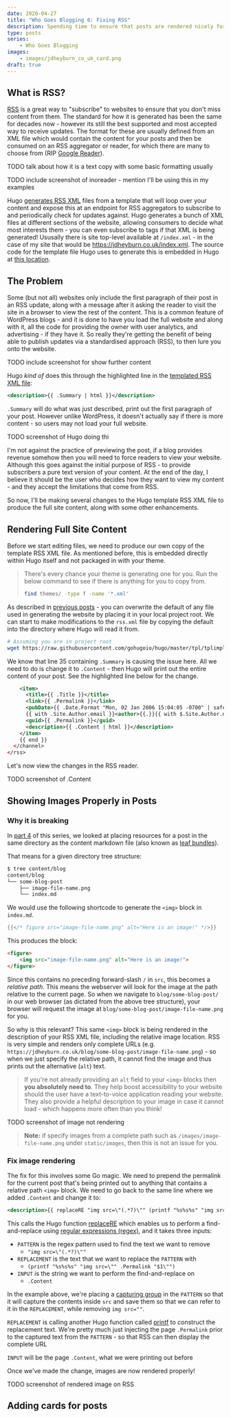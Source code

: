 ```yaml
---
date: 2020-04-27
title: "Who Goes Blogging 6: Fixing RSS"
description: Spending time to ensure that posts are rendered nicely for RSS feeds, along with other minor enhancements
type: posts
series:
    - Who Goes Blogging
images:
    - images/jdheyburn_co_uk_card.png
draft: true
---
```


## What is RSS?

[RSS](https://en.wikipedia.org/wiki/RSS) is a great way to "subscribe" to websites to ensure that you don't miss content from them. The standard for how it is generated has been the same for decades now - however its still the best supported and most accepted way to receive updates. The format for these are usually defined from an XML file which would contain the content for your posts and then be consumed on an RSS aggregator or reader, for which there are many to choose from (RIP [Google Reader](https://en.wikipedia.org/wiki/Google_Reader)).

TODO talk about how it is a text copy with some basic formatting usually

TODO include screenshot of inoreader - mention I'll be using this in my examples

Hugo [generates RSS XML](https://gohugo.io/templates/rss/) files from a template that will loop over your content and expose this at an endpoint for RSS aggregators to subscribe to and periodically check for updates against. Hugo generates a bunch of XML files at different sections of the website, allowing consumers to decide what most interests them - you can even subscribe to tags if that XML is being generated! Ususally there is site top-level available at `/index.xml` - in the case of my site that would be https://jdheyburn.co.uk/index.xml. The source code for the template file Hugo uses to generate this is embedded in Hugo at [this location](https://github.com/gohugoio/hugo/blob/master/tpl/tplimpl/embedded/templates/_default/rss.xml).

## The Problem

Some (but not all) websites only include the first paragraph of their post in an RSS update, along with a message after it asking the reader to visit the site in a browser to view the rest of the content. This is a common feature of WordPress blogs - and it is done to have you load the full website and along with it, all the code for providing the owner with user analytics, and advertising - if they have it. So really they're getting the benefit of being able to publish updates via a standardised approach (RSS), to then lure you onto the website.

TODO include screenshot for show further content

Hugo *kind of* does this through the highlighted line in the [templated RSS XML file](https://github.com/gohugoio/hugo/blob/master/tpl/tplimpl/embedded/templates/_default/rss.xml):

```xml
<description>{{ .Summary | html }}</description>
```

`.Summary` will do what was just described, print out the first paragraph of your post. However unlike WordPress, it doesn't actually say if there is more content - so users may not load your full website.

TODO screenshot of Hugo doing thi

I'm not against the practice of previewing the post, if a blog provides revenue somehow then you will need to force readers to view your website. Although this goes against the initial purpose of RSS - to provide subscribers a pure text version of your content. At the end of the day, I believe it should be the user who decides how they want to view my content - and they accept the limitations that come from RSS.

So now, I'll be making several changes to the Hugo template RSS XML file to produce the full site content, along with some other enhancements.

## Rendering Full Site Content

Before we start editing files, we need to produce our own copy of the template RSS XML file. As mentioned before, this is embedded directly within Hugo itself and not packaged in with your theme.

> There's every chance your theme is generating one for you. Run the below command to see if there is anything for you to copy from.
>
> ```bash
> find themes/ -type f -name '*.xml'
> ```

As described in [previous posts](/blog/who-goes-blogging-5-updates-galore/#template-lookup-order-primer) - you can overwrite the default of any file used in generating the website by placing it in your local project root. We can start to make modifications to the `rss.xml` file by copying the default into the directory where Hugo will read it from.

```bash
# Assuming you are in project root
wget https://raw.githubusercontent.com/gohugoio/hugo/master/tpl/tplimpl/embedded/templates/_default/rss.xml -O layouts/_default/rss.xml
```

We know that line 35 containing `.Summary` is causing the issue here. All we need to do is change it to `.Content` - then Hugo will print out the entire content of your post. See the highlighted line below for the change.

```xml {linenos=table,hl_lines=[7],linenostart=29}
    <item>
      <title>{{ .Title }}</title>
      <link>{{ .Permalink }}</link>
      <pubDate>{{ .Date.Format "Mon, 02 Jan 2006 15:04:05 -0700" | safeHTML }}</pubDate>
      {{ with .Site.Author.email }}<author>{{.}}{{ with $.Site.Author.name }} ({{.}}){{end}}</author>{{end}}
      <guid>{{ .Permalink }}</guid>
      <description>{{ .Content | html }}</description>
    </item>
    {{ end }}
  </channel>
</rss>
```

Let's now view the changes in the RSS reader.

TODO screenshot of .Content

## Showing Images Properly in Posts

### Why it is breaking

In [part 4](/blog/who-goes-blogging-4-content-structure-and-refactoring/) of this series, we looked at placing resources for a post in the same directory as the content markdown file (also known as [leaf bundles](https://gohugo.io/content-management/page-bundles/#leaf-bundles)).

That means for a given directory tree structure:

```bash
$ tree content/blog
content/blog
└── some-blog-post
    ├── image-file-name.png
    └── index.md
```

We would use the following shortcode to generate the `<img>` block in `index.md`.

```go
{{</* figure src="image-file-name.png" alt="Here is an image!" */>}}
```

This produces the block:

```html
<figure>
    <img src="image-file-name.png" alt="Here is an image!">  
</figure>
```

Since this contains no preceding forward-slash `/` in `src`, this becomes a *relative path*. This means the webserver will look for the image at the path relative to the current page. So when we navigate to `blog/some-blog-post/` in our web browser (as dictated from the above tree structure), your browser will request the image at `blog/some-blog-post/image-file-name.png` for you.

So why is this relevant? This same `<img>` block is being rendered in the description of your RSS XML file, including the relative image location. RSS is very simple and renders only complete URLs (e.g. `https://jdheyburn.co.uk/blog/some-blog-post/image-file-name.png`) - so when we just specify the relative path, it cannot find the image and thus prints out the alternative (`alt`) text.

> If you're not already providing an `alt` field to your `<img>` blocks then **you absolutely need to**. They help boost accessibility to your website should the user have a text-to-voice application reading your website. They also provide a helpful description to your image in case it cannot load - which happens more often than you think!

TODO screenshot of image not rendering

> **Note:** if specify images from a complete path such as `/images/image-file-name.png` under `static/images`, then this is not an issue for you.

### Fix image rendering

The fix for this involves some Go magic. We need to prepend the permalink for the current post that's being printed out to anything that contains a relative path `<img>` block. We need to go back to the same line where we added `.Content` and change it to:

```xml
<description>{{ replaceRE "img src=\"(.*?)\"" (printf "%s%s%s" "img src=\"" .Permalink "$1\"") .Content | html }}</description>
```

This calls the Hugo function [replaceRE](https://gohugo.io/functions/replacere/) which enables us to perform a find-and-replace using [regular expressions (regex)](https://www.regular-expressions.info/tutorial.html), and it takes three inputs:

- `PATTERN` is the regex pattern used to find the text we want to remove
    - `"img src=\"(.*?)\""`
- `REPLACEMENT` is the text that we want to replace the `PATTERN` with
    - `(printf "%s%s%s" "img src=\"" .Permalink "$1\"")`
- `INPUT` is the string we want to perform the find-and-replace on
    - `.Content`

In the example above, we're placing a [capturing group](https://www.regular-expressions.info/brackets.html) in the `PATTERN` so that it will capture the contents inside `src` and save them so that we can refer to it in the `REPLACEMENT`, while removing `img src=""`.

`REPLACEMENT` is calling another Hugo function called [printf](https://gohugo.io/functions/printf/) to construct the replacement text. We're pretty much just injecting the page `.Permalink` prior to the captured text from the `PATTERN` - so that RSS can then display the complete URL

`INPUT` will be the page `.Content`, what we were printing out before

Once we've made the change, images are now rendered properly!

TODO screenshot of rendered image on RSS

## Adding cards for posts

